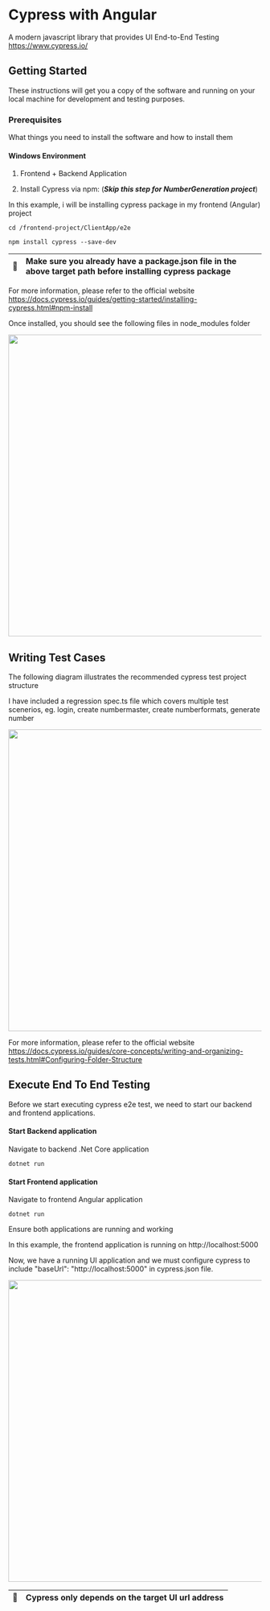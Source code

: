 # Cypress with Angular

A modern javascript library that provides UI End-to-End Testing https://www.cypress.io/

## Getting Started

These instructions will get you a copy of the software and running on your local machine for development and testing purposes.

### Prerequisites

What things you need to install the software and how to install them

#### Windows Environment

1. Frontend + Backend Application

2. Install Cypress via npm: (***Skip this step for NumberGeneration project***)

In this example, i will be installing cypress package in my frontend (Angular) project

```
cd /frontend-project/ClientApp/e2e

npm install cypress --save-dev

```

| :memo:        | Make sure you already have a package.json file in the above target path before installing cypress package      |
|---------------|:------------------------|

For more information, please refer to the official website https://docs.cypress.io/guides/getting-started/installing-cypress.html#npm-install

Once installed, you should see the following files in node_modules folder

<img src="https://user-images.githubusercontent.com/5947398/102973374-92012b00-4537-11eb-82dd-9d39d92cf595.png" width="600" />


## Writing Test Cases

The following diagram illustrates the recommended cypress test project structure

I have included a regression spec.ts file which covers multiple test scenerios, eg. login, create numbermaster, create numberformats, generate number

<img src="https://user-images.githubusercontent.com/5947398/102974294-3e8fdc80-4539-11eb-9946-207bd7fb627b.png" width="600" />

For more information, please refer to the official website https://docs.cypress.io/guides/core-concepts/writing-and-organizing-tests.html#Configuring-Folder-Structure


## Execute End To End Testing

Before we start executing cypress e2e test, we need to start our backend and frontend applications.


#### Start Backend application

Navigate to backend .Net Core application 

```
dotnet run
```

#### Start Frontend application

Navigate to frontend Angular application 

```
dotnet run
```
Ensure both applications are running and working

In this example, the frontend application is running on http://localhost:5000

Now, we have a running UI application and we must configure cypress to include "baseUrl": "http://localhost:5000" in cypress.json file.

<img src="https://user-images.githubusercontent.com/5947398/102975731-7730b580-453b-11eb-9de3-2836c0eb99eb.png" width="600" />



| :memo:        | Cypress only depends on the target UI url address     |
|---------------|:------------------------|





